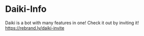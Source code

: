# Daiki-Info
Daiki is a bot with many features in one! Check it out by inviting it! https://rebrand.ly/daiki-invite
